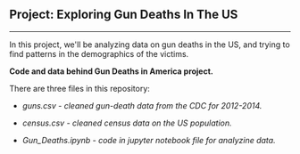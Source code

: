 ## Project: Exploring Gun Deaths In The US
---------------------------------------------------------------

In this project, we'll be analyzing data on gun deaths in the US, and trying to find patterns in the demographics of the victims. 

**Code and data behind Gun Deaths in America project.**

There are three files in this repository:

- *guns.csv - cleaned gun-death data from the CDC for 2012-2014.*

- *census.csv - cleaned census data on the US population.*

- *Gun_Deaths.ipynb - code in jupyter notebook file for analyzine data.*

